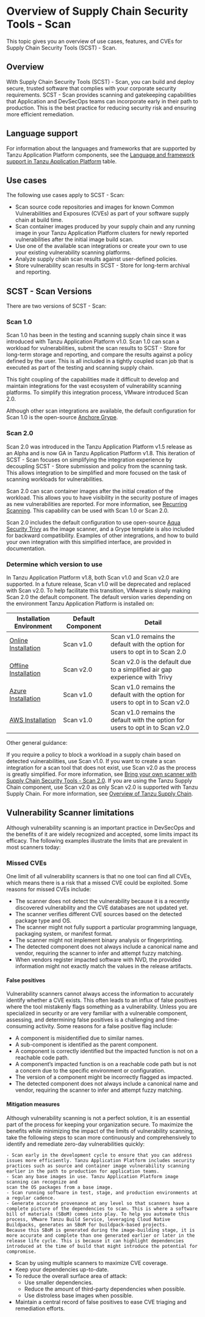 # Overview of Supply Chain Security Tools - Scan

This topic gives you an overview of use cases, features, and CVEs for Supply Chain Security Tools
(SCST) - Scan.

## <a id="overview"></a>Overview

With Supply Chain Security Tools (SCST) - Scan, you can build and deploy
secure, trusted software that complies with your corporate security requirements.
SCST - Scan provides scanning and gatekeeping capabilities
that Application and DevSecOps teams can incorporate early in their path to
production. This is the best practice for reducing security risk
and ensuring more efficient remediation.

## <a id="use-cases"></a>Language support

For information about the languages and frameworks that are supported by Tanzu Application Platform
components, see the [Language and framework support in Tanzu Application Platform](../about-package-profiles.hbs.md#language-support) table.

## <a id="use-cases"></a>Use cases

The following use cases apply to SCST - Scan:

- Scan source code repositories and images for known Common Vulnerabilities and Exposures (CVEs) as
part of your software supply chain at build time.
- Scan container images produced by your supply chain and any running image in your Tanzu
Application Platform clusters for newly reported vulnerabilities after the initial image build scan.
- Use one of the available scan integrations or create your own to use your existing vulnerability scanning platforms.
- Analyze supply chain scan results against user-defined policies.
- Store vulnerability scan results in SCST - Store for long-term archival and reporting.

## <a id="scst-scan-feat"></a>SCST - Scan Versions

There are two versions of SCST - Scan:

### Scan 1.0

Scan 1.0 has been in the testing and scanning supply chain since it was introduced with Tanzu
Application Platform v1.0. Scan 1.0 can scan a workload for vulnerabilities, submit the scan results
to SCST - Store for long-term storage and reporting, and compare the results against a policy
defined by the user. This is all included in a tightly coupled scan job that is executed as part of the testing and scanning supply chain.

This tight coupling of the capabilities made it difficult to develop and maintain integrations for
the vast ecosystem of vulnerability scanning platforms. To simplify this integration process,
VMware introduced Scan 2.0.

Although other scan integrations are available, the default configuration for Scan 1.0 is the
open-source [Anchore Grype](https://anchore.com/opensource/).

### Scan 2.0

Scan 2.0 was introduced in the Tanzu Application Platform v1.5 release as an Alpha and is now
GA in Tanzu Application Platform v1.8. This iteration of SCST - Scan focuses on simplifying the
integration experience by decoupling SCST - Store submission and policy from the scanning task.
This allows integration to be simplified and more focused on the task of scanning workloads for vulnerabilities.

Scan 2.0 can scan container images after the initial creation of the workload. This allows you to
have visibility in the security posture of images as new vulnerabilities are reported.
For more information, see [Recurring Scanning](recurring-scanning.hbs.md). This capability can be
used with Scan 1.0 or Scan 2.0.

Scan 2.0 includes the default configuration to use open-source
[Aqua Security Trivy](https://www.aquasec.com/products/trivy/) as the image scanner, and a Grype
template is also included for backward compatibility. Examples of other integrations, and how to
build your own integration with this simplified interface, are provided in documentation.

### Determine which version to use

In Tanzu Application Platform v1.8, both Scan v1.0 and Scan v2.0 are supported. In a future release,
Scan v1.0 will be deprecated and replaced with Scan v2.0. To help facilitate this transition,
VMware is slowly making Scan 2.0 the default component. The default version varies depending on
the environment Tanzu Application Platform is installed on:

| Installation Environment | Default Component | Detail |
| --- | --- | --- |
| [Online Installation](../install-online/intro.hbs.md) | Scan v1.0 | Scan v1.0 remains the default with the option for users to opt in to Scan 2.0 |
| [Offline Installation](../install-offline/intro.hbs.md) | Scan v2.0 | Scan v2.0 is the default due to a simplified air gap experience with Trivy |
| [Azure Installation](../install-azure/intro.hbs.md)| Scan v1.0 | Scan v1.0 remains the default with the option for users to opt in to Scan v2.0 |
| [AWS Installation](../install-aws/intro.hbs.md)| Scan v1.0 | Scan v1.0 remains the default with the option for users to opt in to Scan v2.0 |

Other general guidance:

If you require a policy to block a workload in a supply chain based on detected vulnerabilities, use
Scan v1.0.
If you want to create a scan integration for a scan tool that does not exist, use Scan v2.0 as the
process is greatly simplified. For more information, see
[Bring your own scanner with Supply Chain Security Tools - Scan 2.0](./bring-your-own-scanner.hbs.md).
If you are using the Tanzu Supply Chain component, use Scan v2.0 as only Scan v2.0 is supported with
Tanzu Supply Chain. For more information, see [Overview of Tanzu Supply Chain](../supply-chain/about.hbs.md).

## <a id="scst-scan-note"></a>Vulnerability Scanner limitations

Although vulnerability scanning is an important practice in DevSecOps and
the benefits of it are widely recognized and accepted,
some limits impact its efficacy.
The following examples illustrate the limits that are prevalent in most scanners today:

### <a id="missed-cves"></a>Missed CVEs

One limit of all vulnerability scanners is that
no one tool can find all CVEs, which means there is a risk
that a missed CVE could be exploited. Some reasons for missed CVEs include:

- The scanner does not detect the vulnerability because it is a recently discovered vulnerability
and the CVE databases are not updated yet.
- The scanner verifies different CVE sources based on the detected package type and OS.
- The scanner might not fully support a particular programming language, packaging system, or
manifest format.
- The scanner might not implement binary analysis or fingerprinting.
- The detected component does not always include a canonical name and vendor, requiring the scanner
to infer and attempt fuzzy matching.
- When vendors register impacted software with NVD, the provided information might not exactly match
the values in the release artifacts.

#### <a id="false-positives"></a>False positives

Vulnerability scanners cannot always access the information to accurately identify whether a CVE
exists.
This often leads to an influx of false positives where the tool mistakenly flags something as a
vulnerability.
Unless you are specialized in security or are very familiar with a vulnerable component, assessing, and determining false positives is a
challenging and time-consuming activity. Some reasons for a false positive flag include:

- A component is misidentified due to similar names.
- A sub-component is identified as the parent component.
- A component is correctly identified but the impacted function is not on a reachable code path.
- A component’s impacted function is on a reachable code path but is not a concern due to the specific environment or configuration.
- The version of a component might be incorrectly flagged as impacted.
- The detected component does not always include a canonical name and vendor, requiring the scanner to infer and attempt fuzzy matching.

#### Mitigation measures

Although vulnerability scanning is not a perfect solution, it is an essential part
of the process for keeping your organization secure.
To maximize the benefits while minimizing the impact of the limits of vulnerability scanning, take the
following steps to scan more continuously and comprehensively to identify and remediate zero-day
vulnerabilities quickly:

    - Scan early in the development cycle to ensure that you can address issues more efficiently. Tanzu Application Platform includes security practices such as source and container image vulnerability scanning earlier in the path to production for application teams.
    - Scan any base images in use. Tanzu Application Platform image scanning can recognize and
    scan the OS packages from a base image.
    - Scan running software in test, stage, and production environments at a regular cadence.
    - Generate accurate provenance at any level so that scanners have a complete picture of the dependencies to scan. This is where a software bill of materials (SBoM) comes into play. To help you automate this process, VMware Tanzu Build Service, leveraging Cloud Native Buildpacks, generates an SBoM for buildpack-based projects.
    Because this SBoM is generated during the image-building stage, it is more accurate and complete than one generated earlier or later in the release life cycle. This is because it can highlight dependencies introduced at the time of build that might introduce the potential for compromise.
- Scan by using multiple scanners to maximize CVE coverage.
- Keep your dependencies up-to-date.
- To reduce the overall surface area of attack:
  - Use smaller dependencies.
  - Reduce the amount of third-party dependencies when possible.
  - Use distroless base images when possible.
- Maintain a central record of false positives to ease CVE triaging and remediation efforts.
